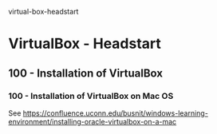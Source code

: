 virtual-box-headstart
# VirtualBox - Headstart

## 100 - Installation of VirtualBox

### 100 - Installation of VirtualBox on Mac OS

See https://confluence.uconn.edu/busnit/windows-learning-environment/installing-oracle-virtualbox-on-a-mac
